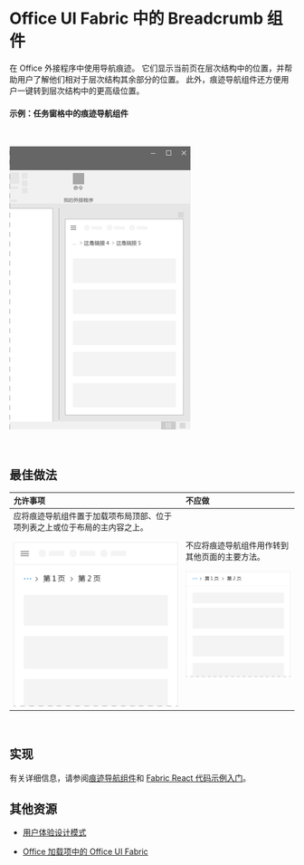 # <a name="breadcrumb-component-in-office-ui-fabric"></a>Office UI Fabric 中的 Breadcrumb 组件

在 Office 外接程序中使用导航痕迹。 它们显示当前页在层次结构中的位置，并帮助用户了解他们相对于层次结构其余部分的位置。 此外，痕迹导航组件还方便用户一键转到层次结构中的更高级位置。
  
#### <a name="example-breadcrumb-in-a-task-pane"></a>示例：任务窗格中的痕迹导航组件

<br/>

![显示痕迹导航组件的图像](../images/overview_withApp_breadcrumb.png)

<br/>

## <a name="best-practices"></a>最佳做法

|**允许事项**|**不应做**|
|:------------|:--------------|
|应将痕迹导航组件置于加载项布局顶部、位于项列表之上或位于布局的主内容之上。<br/><br/>![“应做”痕迹导航组件图像](../images/breadcrumbDo.png) |不应将痕迹导航组件用作转到其他页面的主要方法。<br/><br/>![“不应做”痕迹导航组件图像](../images/breadcrumbDont.png)|

<br/>

## <a name="implementation"></a>实现

有关详细信息，请参阅[痕迹导航组件](https://dev.office.com/fabric#/components/breadcrumb)和 [Fabric React 代码示例入门](https://github.com/OfficeDev/Word-Add-in-GettingStartedFabricReact)。

## <a name="additional-resources"></a>其他资源

- [用户体验设计模式](https://github.com/OfficeDev/Office-Add-in-UX-Design-Patterns-Code)

- [Office 加载项中的 Office UI Fabric](office-ui-fabric.md)
